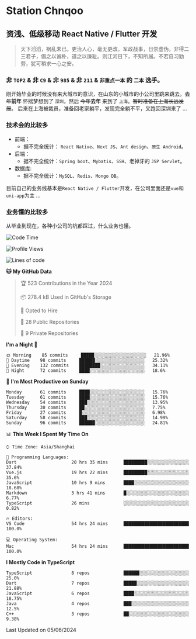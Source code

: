 # Station Chnqoo

## 资浅、低级移动 React Native / Flutter 开发

> 天下滔滔，祸乱未已。吏治人心，毫无更改。军政战事，日崇虚伪。非得二三君子，倡之以诚朴，道之以廉耻。则江河日下，不知所届。不若自习勤劳，犹可稍求一心之安。

### 非 `TOP2` & 非 `C9` & 非 `985` & 非 `211` & `非重点一本` 的 `二本` 选手。

刚开始毕业的时候没有来大城市的意识，在山东的小城市的小公司里跳来跳去。~~去年~~**前年** 怀揣梦想到了 `深圳`，然后 ~~今年~~**去年** 来到了 `上海`。~~暂时准备在上海长远发展~~。
后来在上海被裁员，准备回老家躺平，发现完全躺不平，又跑回深圳来了 ...

### 技术会的比较多

- 前端：
  - 据不完全统计： `React Native`、`Next JS`、`Ant design`、`原生 Android`。
- 后端：
  - 据不完全统计：`Spring boot`、`Mybatis`、`SSH`、老掉牙的 `JSP Servlet`。
- 数据库:
  - 据不完全统计：`MySQL`、`Redis`、`Mongo DB`。

目前自己的业务线基本是`React Native / Flutter`开发，在公司里面还是`vue`和`uni-app`为主 ...

### 业务懂的比较多

从毕业到现在，各种小公司的坑都踩过，什么业务也懂。

<!--START_SECTION:waka-->
![Code Time](http://img.shields.io/badge/Code%20Time-5%2C307%20hrs%2032%20mins-blue)

![Profile Views](http://img.shields.io/badge/Profile%20Views-10-blue)

![Lines of code](https://img.shields.io/badge/From%20Hello%20World%20I%27ve%20Written-260%20Thousand%20lines%20of%20code-blue)

**🐱 My GitHub Data** 

> 🏆 523 Contributions in the Year 2024
 > 
> 📦 278.4 kB Used in GitHub's Storage 
 > 
> 💼 Opted to Hire
 > 
> 📜 28 Public Repositories 
 > 
> 🔑 9 Private Repositories  
 > 
**I'm a Night 🦉** 

```text
🌞 Morning    85 commits     █████░░░░░░░░░░░░░░░░░░░░   21.96% 
🌆 Daytime    98 commits     ██████░░░░░░░░░░░░░░░░░░░   25.32% 
🌃 Evening    132 commits    ████████░░░░░░░░░░░░░░░░░   34.11% 
🌙 Night      72 commits     ████░░░░░░░░░░░░░░░░░░░░░   18.6%

```
📅 **I'm Most Productive on Sunday** 

```text
Monday       61 commits     ████░░░░░░░░░░░░░░░░░░░░░   15.76% 
Tuesday      61 commits     ████░░░░░░░░░░░░░░░░░░░░░   15.76% 
Wednesday    54 commits     ███░░░░░░░░░░░░░░░░░░░░░░   13.95% 
Thursday     30 commits     ██░░░░░░░░░░░░░░░░░░░░░░░   7.75% 
Friday       27 commits     █░░░░░░░░░░░░░░░░░░░░░░░░   6.98% 
Saturday     58 commits     ███░░░░░░░░░░░░░░░░░░░░░░   14.99% 
Sunday       96 commits     ██████░░░░░░░░░░░░░░░░░░░   24.81%

```


📊 **This Week I Spent My Time On** 

```text
⌚︎ Time Zone: Asia/Shanghai

💬 Programming Languages: 
Dart                     20 hrs 35 mins      █████████░░░░░░░░░░░░░░░░   37.84% 
Vue.js                   19 hrs 22 mins      █████████░░░░░░░░░░░░░░░░   35.6% 
JavaScript               10 hrs 9 mins       ████░░░░░░░░░░░░░░░░░░░░░   18.68% 
Markdown                 3 hrs 41 mins       █░░░░░░░░░░░░░░░░░░░░░░░░   6.77% 
TypeScript               26 mins             ░░░░░░░░░░░░░░░░░░░░░░░░░   0.82%

🔥 Editors: 
VS Code                  54 hrs 24 mins      █████████████████████████   100.0%

💻 Operating System: 
Mac                      54 hrs 24 mins      █████████████████████████   100.0%

```

**I Mostly Code in TypeScript** 

```text
TypeScript               8 repos             ██████░░░░░░░░░░░░░░░░░░░   25.0% 
Dart                     7 repos             █████░░░░░░░░░░░░░░░░░░░░   21.88% 
JavaScript               6 repos             ████░░░░░░░░░░░░░░░░░░░░░   18.75% 
Java                     4 repos             ███░░░░░░░░░░░░░░░░░░░░░░   12.5% 
C++                      3 repos             ██░░░░░░░░░░░░░░░░░░░░░░░   9.38%

```



 Last Updated on 05/06/2024
<!--END_SECTION:waka-->

<!---
ChenqiaoStation/ChenqiaoStation is a ✨ special ✨ repository because its `README.md` (this file) appears on your GitHub profile.
You can click the Preview link to take a look at your changes.
--->

